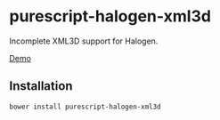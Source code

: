 # purescript-halogen-xml3d

Incomplete XML3D support for Halogen. 

[Demo](http://rawgit.com/jacereda/purescript-halogen-xml3d/master/examples/dist/index.html)

## Installation

```
bower install purescript-halogen-xml3d
```



